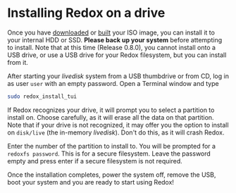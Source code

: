 # Installing Redox on a drive

Once you have [downloaded](./ch02-03-real-hardware.html) or [built](./ch02-05-building-redox.html) your ISO image, you can install it to your internal HDD or SSD. **Please back up your system** before attempting to install. Note that at this time (Release 0.8.0), you cannot install onto a USB drive, or use a USB drive for your Redox filesystem, but you can install from it. 

After starting your *livedisk* system from a USB thumbdrive or from CD, log in as user `user` with an empty password. Open a Terminal window and type 
```sh
sudo redox_install_tui
```

If Redox recognizes your drive, it will prompt you to select a partition to install on. Choose carefully, as it will erase all the data on that partition. Note that if your drive is not recognized, it may offer you the option to install on `disk/live` (the in-memory *livedisk*). Don't do this, as it will crash Redox. 

Enter the number of the partition to install to. You will be prompted for a `redoxfs password`. This is for a secure filesystem. Leave the password empty and press enter if a secure filesystem is not required. 

Once the installation completes, power the system off, remove the USB, boot your system and you are ready to start using Redox!